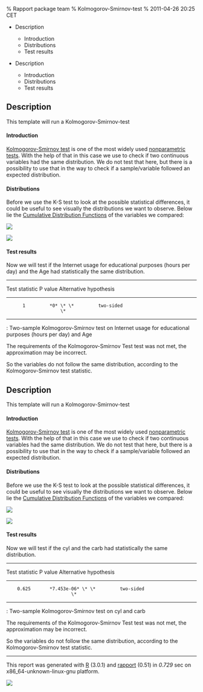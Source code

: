 % Rapport package team
% Kolmogorov-Smirnov-test
% 2011-04-26 20:25 CET

-   Description
    -   Introduction
    -   Distributions
    -   Test results

-   Description
    -   Introduction
    -   Distributions
    -   Test results


Description
-----------

This template will run a Kolmogorov-Smirnov-test

#### Introduction

[Kolmogorov-Smirnov
test](http://en.wikipedia.org/wiki/Kolmogorov%E2%80%93Smirnov_test) is
one of the most widely used [nonparametric
tests](http://en.wikipedia.org/wiki/Non-parametric_statistics). With the
help of that in this case we use to check if two continuous variables
had the same distribution. We do not test that here, but there is a
possibility to use that in the way to check if a sample/variable
followed an expected distribution.

#### Distributions

Before we use the K-S test to look at the possible statistical
differences, it could be useful to see visually the distributions we
want to observe. Below lie the [Cumulative Distribution
Functions](http://en.wikipedia.org/wiki/Cumulative_distribution_function)
of the variables we compared:

[![](plots/KolmogorovSmirnovTest-1.png)](plots/KolmogorovSmirnovTest-1-hires.png)

[![](plots/KolmogorovSmirnovTest-2.png)](plots/KolmogorovSmirnovTest-2-hires.png)

#### Test results

Now we will test if the Internet usage for educational purposes (hours
per day) and the Age had statistically the same distribution.

  -----------------------------------------------------
   Test statistic    P value    Alternative hypothesis
  ----------------- ---------- ------------------------
          1         *0* \* \*         two-sided
                        \*     
  -----------------------------------------------------

  : Two-sample Kolmogorov-Smirnov test on Internet usage for educational
  purposes (hours per day) and Age

The requirements of the Kolmogorov-Smirnov Test test was not met, the
approximation may be incorrect.

So the variables do not follow the same distribution, according to the
Kolmogorov-Smirnov test statistic.

Description
-----------

This template will run a Kolmogorov-Smirnov-test

#### Introduction

[Kolmogorov-Smirnov
test](http://en.wikipedia.org/wiki/Kolmogorov%E2%80%93Smirnov_test) is
one of the most widely used [nonparametric
tests](http://en.wikipedia.org/wiki/Non-parametric_statistics). With the
help of that in this case we use to check if two continuous variables
had the same distribution. We do not test that here, but there is a
possibility to use that in the way to check if a sample/variable
followed an expected distribution.

#### Distributions

Before we use the K-S test to look at the possible statistical
differences, it could be useful to see visually the distributions we
want to observe. Below lie the [Cumulative Distribution
Functions](http://en.wikipedia.org/wiki/Cumulative_distribution_function)
of the variables we compared:

[![](plots/KolmogorovSmirnovTest-3.png)](plots/KolmogorovSmirnovTest-3-hires.png)

[![](plots/KolmogorovSmirnovTest-4.png)](plots/KolmogorovSmirnovTest-4-hires.png)

#### Test results

Now we will test if the cyl and the carb had statistically the same
distribution.

  -------------------------------------------------------------
   Test statistic        P value        Alternative hypothesis
  ----------------- ------------------ ------------------------
        0.625       *7.453e-06* \* \*         two-sided
                            \*         
  -------------------------------------------------------------

  : Two-sample Kolmogorov-Smirnov test on cyl and carb

The requirements of the Kolmogorov-Smirnov Test test was not met, the
approximation may be incorrect.

So the variables do not follow the same distribution, according to the
Kolmogorov-Smirnov test statistic.

* * * * *

This report was generated with [R](http://www.r-project.org/) (3.0.1)
and [rapport](https://rapporter.github.io/rapport/) (0.51) in *0.729* sec on
x86\_64-unknown-linux-gnu platform.

![](images/logo.png)
